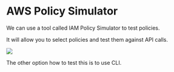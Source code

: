 # AWS Policy Simulator

We can use a tool called IAM Policy Simulator to test policies.

It will allow you to select policies and test them against API calls.

![](2022-02-10-08-09-21.png)

The other option how to test this is to use CLI.